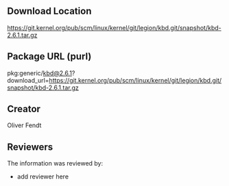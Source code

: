 ## Download Location

https://git.kernel.org/pub/scm/linux/kernel/git/legion/kbd.git/snapshot/kbd-2.6.1.tar.gz

## Package URL (purl)

pkg:generic/kbd@2.6.1?download_url=https://git.kernel.org/pub/scm/linux/kernel/git/legion/kbd.git/snapshot/kbd-2.6.1.tar.gz

## Creator

Oliver Fendt

## Reviewers

The information was reviewed by:

* add reviewer here
